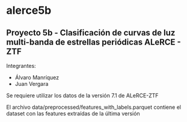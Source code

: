 # alerce5b
## Proyecto 5b - Clasificación de curvas de luz multi-banda de estrellas periódicas ALeRCE - ZTF

Integrantes:
- Álvaro Manríquez
- Juan Vergara

Se requiere utilizar los datos de la versión 7.1 de ALeRCE-ZTF

El archivo data/preprocessed/features_with_labels.parquet contiene el dataset con las features extraídas de la última versión
